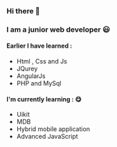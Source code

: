 ### Hi there 👋

<!--
**Abdo-Hamadnalla/Abdo-Hamadnalla** is a ✨ _special_ ✨ repository because its `README.md` (this file) appears on your GitHub profile.

Here are some ideas to get you started:

- 🔭 I’m currently working on ...
- 🌱 I’m currently learning ...
- 👯 I’m looking to collaborate on ...
- 🤔 I’m looking for help with ... 
- 💬 Ask me about ...
- 📫 How to reach me: ...
- 😄 Pronouns: ...
- ⚡ Fun fact: ...
-->
### I am a junior web developer :smiley:
#### Earlier I have learned :
- Html , Css and Js
- JQurey
- AngularJs
- PHP and MySql
#### I'm currently learning : :yum:
-  Uikit 
-  MDB
-  Hybrid mobile application
-  Advanced JavaScript
